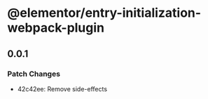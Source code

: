 # @elementor/entry-initialization-webpack-plugin

## 0.0.1

### Patch Changes

- 42c42ee: Remove side-effects
